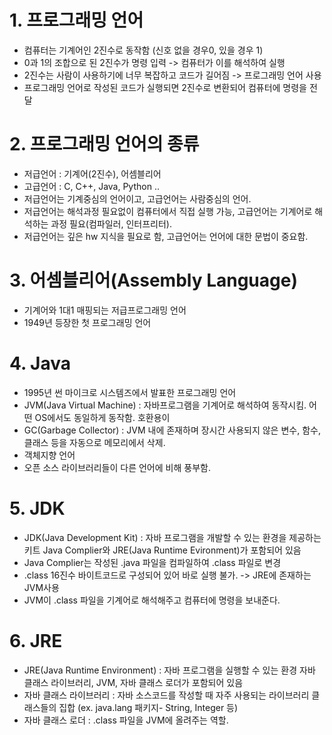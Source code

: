 # 1. 프로그래밍 언어
- 컴퓨터는 기계어인 2진수로 동작함 (신호 없을 경우0, 있을 경우 1)
- 0과 1의 조합으로 된 2진수가 명령 입력 -> 컴퓨터가 이를 해석하여 실행
- 2진수는 사람이 사용하기에 너무 복잡하고 코드가 길어짐 -> 프로그래밍 언어 사용
- 프로그래밍 언어로 작성된 코드가 실행되면 2진수로 변환되어 컴퓨터에 명령을 전달

# 2. 프로그래밍 언어의 종류
- 저급언어 : 기계어(2진수), 어셈블리어
- 고급언어 : C, C++, Java, Python ..
- 저급언어는 기계중심의 언어이고, 고급언어는 사람중심의 언어.
- 저급언어는 해석과정 필요없이 컴퓨터에서 직접 실행 가능, 고급언어는 기계어로 해석하는 과정 필요(컴파일러, 인터프리터).
- 저급언어는 깊은 hw 지식을 필요로 함, 고급언어는 언어에 대한 문법이 중요함.

# 3. 어셈블리어(Assembly Language)
- 기계어와 1대1 매핑되는 저급프로그래밍 언어
- 1949년 등장한 첫 프로그래밍 언어

# 4. Java
- 1995년 썬 마이크로 시스템즈에서 발표한 프로그래밍 언어
- JVM(Java Virtual Machine) : 자바프로그램을 기계어로 해석하여 동작시킴. 
                              어떤 OS에서도 동일하게 동작함. 호환용이
- GC(Garbage Collector) : JVM 내에 존재하며 장시간 사용되지 않은 변수, 함수, 클래스 등을 자동으로 메모리에서 삭제. 
- 객체지향 언어
- 오픈 소스 라이브러리들이 다른 언어에 비해 풍부함.

# 5. JDK
- JDK(Java Development Kit) : 자바 프로그램을 개발할 수 있는 환경을 제공하는 키트
                                Java Complier와 JRE(Java Runtime Evironment)가 포함되어 있음
- Java Complier는 작성된 .java 파일을 컴파일하여 .class 파일로 변경
- .class 16진수 바이트코드로 구성되어 있어 바로 실행 불가. -> JRE에 존재하는 JVM사용
- JVM이 .class 파일을 기계어로 해석해주고 컴퓨터에 명령을 보내준다.


# 6. JRE
- JRE(Java Runtime Environment) : 자바 프로그램을 실행할 수 있는 환경
                                    자바 클래스 라이브러리, JVM, 자바 클래스 로더가 포함되어 있음
- 자바 클래스 라이브러리 : 자바 소스코드를 작성할 때 자주 사용되는 라이브러리 클래스들의 집합
                            (ex. java.lang 패키지- String, Integer 등)
- 자바 클래스 로더 : .class 파일을 JVM에 올려주는 역할.